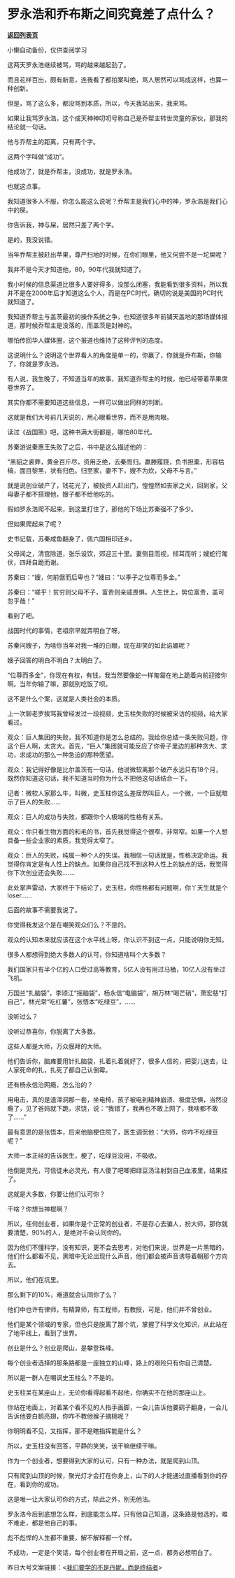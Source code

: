 # 罗永浩和乔布斯之间究竟差了点什么？

[**返回列表页**](/gzh/记忆承载3)

小懒自动备份，仅供查阅学习

这两天罗永浩继续被骂，骂的越来越起劲了。  

  

而且花样百出，颇有新意，连我看了都拍案叫绝，骂人居然可以骂成这样，也算一种创新。  

  

但是，骂了这么多，都没骂到本质，所以，今天我站出来，我来骂。  

  

如果让我骂罗永浩，这个成天神神叨叨号称自己是乔帮主转世灵童的家伙，那我的结论就一句话。

  

他与乔帮主的距离，只有两个字。

  

这两个字叫做“成功”。  

  

他成功了，就是乔帮主，没成功，就是罗永浩。  

  

也就这点事。

  

我知道很多人不服，你怎么能这么说呢？乔帮主是我们心中的神，罗永浩是我们心中的屎。  

  

你告诉我，神与屎，居然只差了两个字。  

  

是的，我没说错。  

  

当年乔帮主被赶出苹果，尊严扫地的时候，在你们眼里，他又何尝不是一坨屎呢？

  

我并不是今天才知道他，80，90年代我就知道了。

  

我小时候的信息渠道比很多人要好得多，没那么闭塞，我能看到很多资料，所以我并不是在2000年后才知道这么个人，而是在PC时代，确切的说是美国的PC时代就知道了。

  

我知道乔帮主与盖茨最初的操作系统之争，也知道很多年前铺天盖地的那场媒体报道，那时候乔帮主是没落的，而盖茨是封神的。

  

哪怕传回华人媒体圈，这个报道也维持了这种评判的态度。

  

这说明什么？说明这个世界看人的角度是单一的，你赢了，你就是乔布斯，你输了，你就是罗永浩。  

  

有人说，我生晚了，不知道当年的故事，我知道乔帮主的时候，他已经带着苹果席卷世界了。  

  

其实你都不需要知道这些信息，一样可以做出同样的判断。  

  

这就是我们大号前几天说的，用心眼看世界，而不是用肉眼。  

  

读过《战国策》吧，这种书满大街都是，哪怕80年代。  

  

苏秦游说秦惠王失败了之后，书中是这么描述他的：

  

“黑貂之裘弊，黄金百斤尽，资用乏绝，去秦而归。羸滕履跷，负书担橐，形容枯槁，面目黎黑，状有归色。归至家，妻不下，嫂不为炊，父母不与言。”

  

就是说创业破产了，钱花光了，被投资人赶出门，惶惶然如丧家之犬，回到家，父母妻子都不搭理他，嫂子都不给他吃的。

  

假如罗永浩爬不起来，到这里打住了，那他的下场比苏秦强不了多少。

  

但如果爬起来了呢？  

  

史书记载，苏秦咸鱼翻身了，佩六国相印还乡。

  

父母闻之，清宫除道，张乐设饮，郊迎三十里。妻侧目而视，倾耳而听；嫂蛇行匍伏，四拜自跪而谢。

  

苏秦曰：“嫂，何前倨而后卑也？”嫂曰：“以季子之位尊而多金。”

  

苏秦曰：“嗟乎！贫穷则父母不子，富贵则亲戚畏惧。人生世上，势位富贵，盖可忽乎哉！”

  

看到了吧。  

  

战国时代的事情，老祖宗早就弄明白了呀。  

  

苏秦问嫂子，为啥你当年对我一堆的白眼，现在却笑的如此谄媚呢？

  

嫂子回答的明白不明白？太明白了。

  

“位尊而多金”，你现在有权，有钱，我当然要像蛇一样匍匐在地上跪着向前迎接你啊。当年你输了嘛，那就别吃饭了呗。

  

这不是什么个案，这就是人类社会的本质。

  

上一次聊老罗挨骂我曾经发过一段视频，史玉柱失败的时候被采访的视频，给大家看过。  

  

观众：巨人集团的失败，我不知道你是怎么总结的。我给你总结一条失败问题，你这个巨人啊，太贪大。首先，“巨人”集团就可能反应了你骨子里边的那种贪大、求功，求成功的那么一种急迫的那种愿望。

  

观众：我记得好像是比尔盖茨有一句话，他说微软离那个破产永远只有18个月，既然你知道这句话，我不知道当时你为什么不把他这句话结合一下。

  

记者：微软人家那么牛，叫微，史玉柱你这么差居然叫巨人，一个微，一个巨就暗示了巨人的失败......

  

观众：巨人的成功与失败，都跟你个人极端的性格有关系。  

  

观众：你只看生物方面的和毛的书，首先我觉得这个很窄，非常窄。如果一个人想具备一些企业家的素质，我觉得太窄了。

  

观众：巨人的失败，纯属一种个人的失误。我相信一句话就是，性格决定命运。我觉得你肯定是有人性上的缺点。如果你自己找不到这种人性上的缺点的话，我觉得你下次创业还会失败.......

  

此处掌声雷动，大家终于下结论了，史玉柱，你性格都有问题啊，你丫天生就是个loser......

  

后面的故事不需要我说了。

  

你觉得我发这个是在嘲笑观众们么？不是的。

  

观众的认知本来就应该在这个水平线上呀，你认识不到这一点，只能说明你无知。  

  

很多人都想得到绝大多数人的认可，你知道啥叫个大多数？

  

我们国家只有半个亿的人口受过高等教育，5亿人没有用过马桶，10亿人没有坐过飞机。  

  

万国兰“扎脑袋”，李颂江“摇脑袋”，杨永信“电脑袋”，胡万林“喝芒硝”，萧宏慈“打自己”，林光常“吃红薯”，张悟本“吃绿豆”，......

  

没听过么？

  

没听过恭喜你，你脱离了大多数。

  

这些人都是大师，万众膜拜的大师。

  

他们告诉你，脑瘫要用针扎脑袋，扎着扎着就好了，很多人信的，把婴儿送去，让人家死命的扎，扎死了都自己认倒霉。

  

还有杨永信治网瘾，怎么治的？

  

用电击，真的是渣滓洞那一套，坐电椅，孩子被电到精神崩溃、极度恐惧，当然没瘾了，见了爸妈就下跪，求饶，说：“我错了，我再也不敢上网了，我啥都不敢了......”

  

最有意思的是张悟本，后来他脑梗住院了，医生调侃他：“大师，你咋不吃绿豆呢？”

  

大师一本正经的告诉医生，梗了，吃绿豆没用，不吸收。

  

他倒是灵光，可信徒未必灵光，有人傻了吧唧把绿豆汤注射到自己血液里，结果挂了。  

  

这就是大多数，你要让他们认可你？  

  

干啥？你想当神棍啊？

  

所以，任何创业者，如果你是个正常的创业者，不是存心去骗人，扮大师，那你就要清楚，90%的人，是绝对不会认同你的。  

  

因为他们不懂科学，没有知识，更不会去思考，对他们来说，世界是一片黑暗的，他们什么都看不见，黑暗中无论出现什么声音，他们都会被声音诱导着朝那个方向去。

  

所以，他们在坑里。

  

那么剩下的10%，难道就会认同你了么？

  

他们中也许有律师，有精算师，有工程师，有教授，可是，他们并不曾创业。

  

他们是某个领域的专家，但也只是脱离了那个坑，掌握了科学文化知识，从此站在了地平线上，看到了世界。

  

创业是什么？创业是爬山，是攀登珠峰。

  

每个创业者选择的那条路都是一座独立的山峰，路上的艰险只有你自己清楚。

  

所以是一群人在嘲讽史玉柱么？不是的。  

  

史玉柱呆在某座山上，无论你看得起看不起他，你确实不在他的那座山上。  

  

你站在地面上，对着某个看不见的人指手画脚，一会儿告诉他要鹞子翻身，一会儿告诉他要白鹤亮翅，你咋不教他猴子摘桃呢？

  

你明明看不见，又指挥，那不是瞎指挥能是什么？  

  

所以，史玉柱没有回答，平静的笑笑，该干嘛继续干嘛。

  

作为一个创业者，想要得到大家的认可，只有一种办法，就是爬到山顶。  

  

只有爬到山顶的时候，聚光灯才会打在你身上，山下的人才能通过直播看到你的存在，看到你的成功。

  

这是唯一让大家认可你的方式，除此之外，别无他法。

  

罗永浩今后到底想怎么样，到底能怎么样，只有他自己知道，这条路是他选的，难不难走，都是他自己的事。  

  

彪不彪悍的人生都不重要，解不解释都一个样。

  

不成功，一定是个笑话，每个创业者在开局之前，这一点，都务必想明白了。

  

昨日大号文案链接：<[我们要学的不是丹妮，而是终结者](https://mp.weixin.qq.com/s?__biz=MzU0MjYwNDU2Mw==&mid=2247487569&idx=1&sn=163cb1fe8849d4d6cd6cd0b1adde22fa&chksm=fb197c2dcc6ef53b1484eed73001d07ad0182f5048aadd471bf0a25a08281ba4da88311e3b7e&token=1734839949&lang=zh_CN&scene=21#wechat_redirect)>

